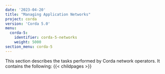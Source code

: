 ```yaml
---
date: '2023-04-20'
title: "Managing Application Networks"
project: corda
version: 'Corda 5.0'
menu:
  corda-5:
    identifier: corda-5-networks
    weight: 5000
section_menu: corda-5
---
```

This section describes the tasks performed by Corda network operators. It contains the following:
{{< childpages >}}